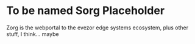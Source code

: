 # To be named Sorg Placeholder

Zorg is the webportal to the evezor edge systems ecosystem, plus other stuff, I think... maybe
